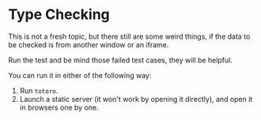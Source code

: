 # Type Checking

This is not a fresh topic, but there still are some weird things, if the data to be checked is from another window or an iframe.

Run the test and be mind those failed test cases, they will be helpful.

You can run it in either of the following way:

1. Run `totoro`.
2. Launch a static server (it won't work by opening it directly), and open it in browsers one by one.